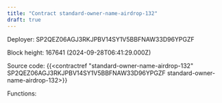 ```yaml
---
title: "Contract standard-owner-name-airdrop-132"
draft: true
---
```

Deployer: SP2QEZ06AGJ3RKJPBV14SY1V5BBFNAW33D96YPGZF


 



Block height: 167641 (2024-09-28T06:41:29.000Z)

Source code: {{<contractref "standard-owner-name-airdrop-132" SP2QEZ06AGJ3RKJPBV14SY1V5BBFNAW33D96YPGZF standard-owner-name-airdrop-132>}}

Functions:


